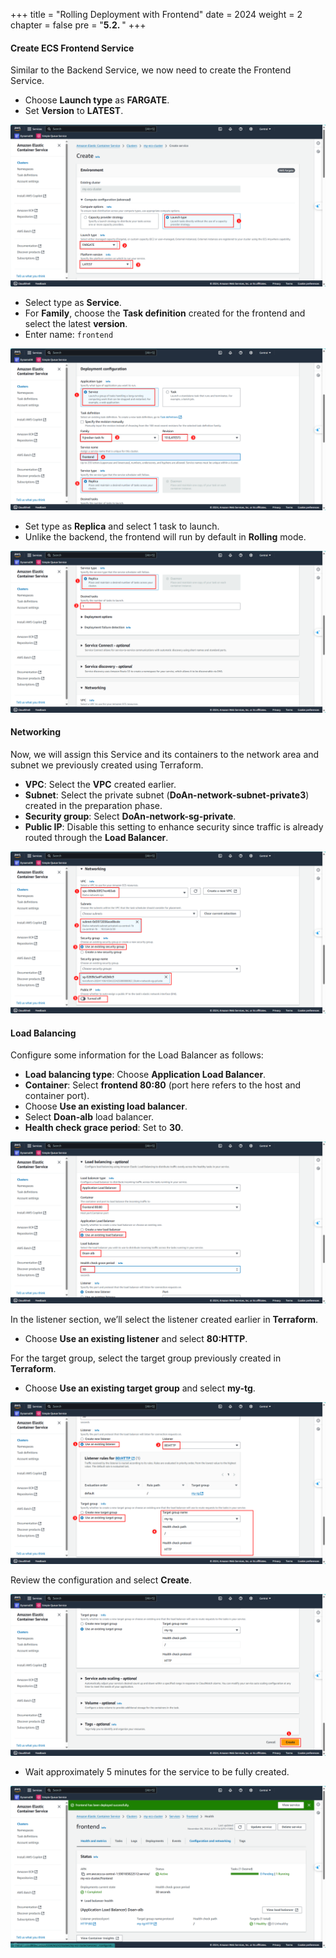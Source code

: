 +++
title = "Rolling Deployment with Frontend"
date = 2024
weight = 2
chapter = false
pre = "<b>5.2. </b>"
+++

#### Create ECS Frontend Service

Similar to the Backend Service, we now need to create the Frontend Service.

- Choose **Launch type** as **FARGATE**.
- Set **Version** to **LATEST**.

![image](/images/5-ecs-service/5.2.1.png)

- Select type as **Service**.
- For **Family**, choose the **Task definition** created for the frontend and select the latest **version**.
- Enter name: `frontend`

![image](/images/5-ecs-service/5.2.2.png)

- Set type as **Replica** and select 1 task to launch.
- Unlike the backend, the frontend will run by default in **Rolling** mode.

![image](/images/5-ecs-service/5.2.3.png)

#### Networking

Now, we will assign this Service and its containers to the network area and subnet we previously created using Terraform.

- **VPC**: Select the **VPC** created earlier.
- **Subnet**: Select the private subnet (**DoAn-network-subnet-private3**) created in the preparation phase.
- **Security group**: Select **DoAn-network-sg-private**.
- **Public IP**: Disable this setting to enhance security since traffic is already routed through the **Load Balancer**.

![image](/images/5-ecs-service/5.2.4.png)

#### Load Balancing

Configure some information for the Load Balancer as follows:

- **Load balancing type**: Choose **Application Load Balancer**.
- **Container**: Select **frontend 80:80** (port here refers to the host and container port).
- Choose **Use an existing load balancer**.
- Select **Doan-alb** load balancer.
- **Health check grace period**: Set to **30**.

![image](/images/5-ecs-service/5.2.5.png)

In the listener section, we’ll select the listener created earlier in **Terraform**.

- Choose **Use an existing listener** and select **80:HTTP**.

For the target group, select the target group previously created in **Terraform**.

- Choose **Use an existing target group** and select **my-tg**.

![image](/images/5-ecs-service/5.2.6.png)

Review the configuration and select **Create**.

![image](/images/5-ecs-service/5.2.7.png)

- Wait approximately 5 minutes for the service to be fully created.

![image](/images/5-ecs-service/5.2.8.png)
